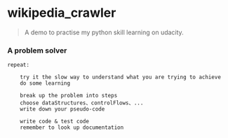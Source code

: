# wikipedia_crawler

> A demo to practise my python skill learning on udacity.

### A problem solver

```
repeat:

    try it the slow way to understand what you are trying to achieve
    do some learning

    break up the problem into steps
    choose dataStructures、controlFlows、...
    write down your pseudo-code

    write code & test code
    remember to look up documentation
```

